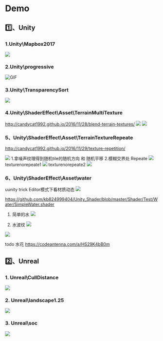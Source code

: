 
# Demo

## 1️⃣、Unity

### 1.Unity\Mapbox2017

![](Img/2022-02-19-19-28-01.png)

### 2.Unity\progressive

![GIF](https://raw.githubusercontent.com/wlxklyh/imagebed/master/imageforvscode/GIF.gif)

### 3.Unity\TransparencySort

![](Img/2022-02-19-19-25-32.png)

### 4.Unity\ShaderEffect\Asset\TerrainMultiTexture

<http://candycat1992.github.io/2016/11/28/blend-terrain-textures/>
![](Img/2022-02-20-19-57-11.png)
![](Img/2022-02-19-19-24-31.png)


### 5、Unity\ShaderEffect\Asset\TerrainTextureRepeate

<http://candycat1992.github.io/2016/11/29/texture-repetition/>

![](Img/2022-02-20-20-13-00.png)
1.拿噪声纹理得到随机tile的随机方向 和 随机平移 
2.模糊交界处
Repeate
![](Img/texturerepeate.png)
texturenorepeate1
![](Img/texturenorepeate1.png)
texturenorepeate2
![](Img/texturenorepeate2.png)

### 6、Unity\ShaderEffect\Asset\water

uunity trick Editor模式下看材质动态
![](Img/2022-02-20-15-34-17.png)

<https://github.com/kb824999404/Unity_Shader/blob/master/Shader/Test/Water/SimpleWater.shader>

1. 简单的水
![](Img/2022-02-20-20-22-09.png)

2. 水波纹
![](Img/2022-02-20-20-43-08.png)

![](Img/water.gif)


todo 水花
<https://codeantenna.com/a/HS29K4bB0m>

## 2️⃣、Unreal

### 1. Unreal\CullDistance

![](Img/demo.gif)

### 2. Unreal\landscape1.25

![](Img/2022-02-19-19-31-31.png)

### 3. Unreal\soc

![](Img/2022-02-19-19-32-41.png)
